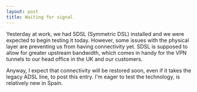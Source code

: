 ```yaml
---
layout: post
title: Waiting for signal
---
```


Yesterday at work, we had SDSL (Symmetric DSL) installed and we were expected to begin testing it today. However, some issues with the physical layer are preventing us from having connectivity yet. SDSL is supposed to allow for greater upstream bandwidth, which comes in handy for the VPN tunnels to our head office in the UK and our customers. 

Anyway, I expect that connectivity will be restored soon, even if it takes the legacy ADSL line, to post this entry. I'm eager to test the technology, is relatively new in Spain.
